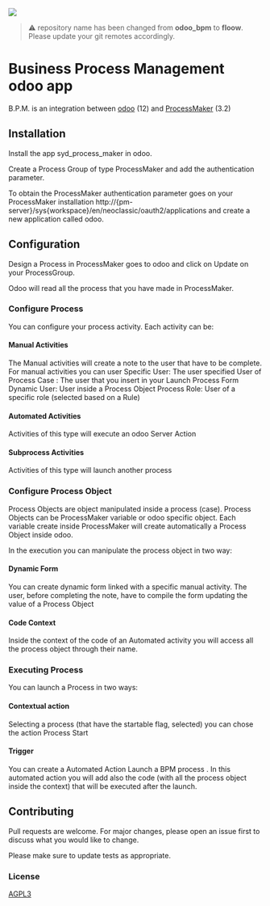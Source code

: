 [<img src="https://img.shields.io/badge/licence-AGPL--3-blue.png">](http://www.gnu.org/licenses/agpl-3.0-standalone.html)

> :warning: repository name has been changed from **odoo_bpm** to **floow**. Please update your git remotes accordingly.

# Business Process Management odoo app

B.P.M. is an integration between <a href="http://www.odoo.com">odoo</a> (12) and <a href="https://www.processmaker.com/">ProcessMaker</a> (3.2)


## Installation

Install the app syd_process_maker in odoo.

Create a Process Group of type ProcessMaker and add the authentication parameter.

To obtain the ProcessMaker authentication parameter goes on your ProcessMaker installation  http://{pm-server}/sys{workspace}/en/neoclassic/oauth2/applications and create a new application called odoo.

## Configuration

Design a Process in ProcessMaker goes to odoo and click on Update on your ProcessGroup.

Odoo will read all the process that you have made in ProcessMaker.

### Configure Process

You can configure your process activity.
Each activity can be:

#### Manual Activities
The Manual activities will create a note to the user that have to be complete. For manual activities you can user
	Specific User: The user specified
	User of Process Case : The user that you insert in your Launch Process Form
	Dynamic User: User inside a Process Object
	Process Role: User of a specific role (selected based on a Rule)
	
#### Automated Activities
Activities of this type will execute an odoo Server Action
	
#### Subprocess Activities
Activities of this type will launch another process

### Configure Process Object
Process Objects are object manipulated inside a process (case). Process Objects can be ProcessMaker variable or odoo specific object.
Each variable create inside ProcessMaker will create automatically a Process Object inside odoo.

In the execution you can manipulate the process object in two way:

#### Dynamic Form
You can create dynamic form linked with a specific manual activity. The user, before completing the note, have to compile the form updating the value of a Process Object

#### Code Context
Inside the context of the code of an Automated activity you will access all the process object through their name.

### Executing Process
You can launch a Process in two ways:

#### Contextual action
Selecting a process (that have the startable flag, selected) you can chose the action Process Start

#### Trigger
You can create a Automated Action Launch a BPM process . In this automated action you will add also the code (with all the process object inside the context) that will be executed after the launch.
	
## Contributing
Pull requests are welcome. For major changes, please open an issue first to discuss what you would like to change.

Please make sure to update tests as appropriate.

### License
[AGPL3](http://www.gnu.org/licenses/agpl-3.0-standalone.html)

